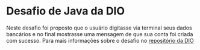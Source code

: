 # Desafio de Java da DIO
Neste desafio foi proposto que o usuário digitasse via terminal seus dados bancários e no final mostrasse uma mensagem de que sua conta foi criada com sucesso.
Para mais informações sobre o desafio no [repositório da DIO](https://github.com/digitalinnovationone/trilha-java-basico/blob/main/desafios/sintaxe/README.md)
